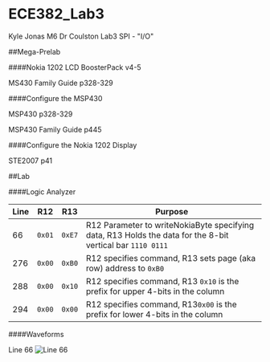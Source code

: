 ECE382_Lab3
===========
Kyle Jonas
M6 Dr Coulston
Lab3 SPI - "I/O"


##Mega-Prelab

####Nokia 1202 LCD BoosterPack v4-5

MS430 Family Guide p328-329

####Configure the MSP430 

MSP430 p328-329

MSP430 Family Guide p445

####Configure the Nokia 1202 Display

STE2007 p41


##Lab

####Logic Analyzer

| Line | R12    | R13    | Purpose                                                                                                    |
|------|--------|--------|------------------------------------------------------------------------------------------------------------|
| 66   | `0x01` | `0xE7` | R12 Parameter to writeNokiaByte specifying data, R13 Holds the data for the 8-bit vertical bar `1110 0111` |
| 276  | `0x00` | `0xB0` | R12 specifies command, R13 sets page (aka row) address to `0xB0`                                           |
| 288  | `0x00` | `0x10` | R12 specifies command, R13 `0x10` is the prefix for upper 4-bits in the column                             |
| 294  | `0x00` | `0x00` | R12 specifies command, R13`0x00` is the prefix for lower 4-bits in the column                               |

####Waveforms

Line 66
![Line 66](https://github.com/KyleJonas/ECE382_Lab3/blob/master/Pictures/Line%2066.png?raw=true "Line 66")
